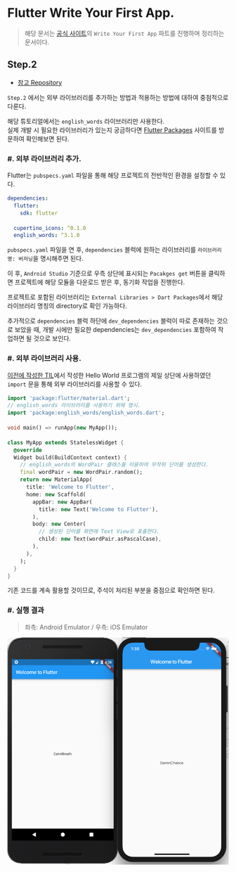 # Flutter Write Your First App.
> 해당 문서는 [공식 사이트][official-docs]의 `Write Your First App` 파트를 진행하며 정리하는 문서이다.

## Step.2
* [참고 Repository][tutorial-repository]

`Step.2` 에서는 외부 라이브러리를 추가하는 방법과 적용하는 방법에 대하여 중점적으로 다룬다.

해당 튜토리얼에서는 `english_words` 라이브러리만 사용한다.  
실제 개발 시 필요한 라이브러리가 있는지 궁금하다면 [Flutter Packages][search-modules] 사이트를 방문하여 확인해보면 된다.

### \#. 외부 라이브러리 추가.
Flutter는 `pubspecs.yaml` 파일을 통해 해당 프로젝트의 전반적인 환경을 설정할 수 있다.

``` yaml
dependencies:
  flutter:
    sdk: flutter

  cupertino_icons: ^0.1.0
  english_words: ^3.1.0
```
`pubspecs.yaml` 파일을 연 후, `dependencies` 블럭에 원하는 라이브러리를 `라이브러리명: 버저닝`을 명시해주면 된다.

이 후, `Android Studio` 기준으로 우측 상단에 표시되는 `Pacakges get` 버튼을 클릭하면 프로젝트에 해당 모듈을 다운로드 받은 후, 동기화 작업을 진행한다.

프로젝트로 포함된 라이브러리는 `External Libraries > Dart Packages`에서 해당 라이브러리 명칭의 directory로 확인 가능하다.

추가적으로 `dependencies` 블럭 하단에 `dev_dependencies` 블럭이 따로 존재하는 것으로 보았을 때, 개발 시에만 필요한 dependencies는 `dev_dependencies` 포함하여 작업하면 될 것으로 보인다.

### \#. 외부 라이브러리 사용.
[이전에 작성한 TIL][prev-post]에서 작성한 Hello World 프로그램의 제일 상단에 사용하였던 `import` 문을 통해 외부 라이브러리를 사용할 수 있다.

``` dart
import 'package:flutter/material.dart';
// english_words 라이브러리를 사용하기 위해 명시.
import 'package:english_words/english_words.dart';

void main() => runApp(new MyApp());

class MyApp extends StatelessWidget {
  @override
  Widget build(BuildContext context) {
    // english_words의 WordPair 클래스를 이용하여 무작위 단어를 생성한다.
    final wordPair = new WordPair.random();
    return new MaterialApp(
      title: 'Welcome to Flutter',
      home: new Scaffold(
        appBar: new AppBar(
          title: new Text('Welcome to Flutter'),
        ),
        body: new Center(
          // 생성된 단어를 화면에 Text View로 표출한다.
          child: new Text(wordPair.asPascalCase),
        ),
      ),
    );
  }
}
```

기존 코드를 계속 활용할 것이므로, 주석이 처리된 부분을 중점으로 확인하면 된다.

### \#. 실행 결과
> 좌측: Android Emulator / 우측: iOS Emulator

![Hello World][result-image]


[official-docs]: https://flutter.io/get-started/codelab/
[search-modules]: https://pub.dartlang.org/flutter/
[prev-post]: https://github.com/dev-juyoung/til/blob/master/flutter/write-your-first-app-step1.md
[tutorial-repository]: https://github.com/dev-juyoung/flutter-tutorials/tree/step-2

[result-image]: https://github.com/dev-juyoung/til-resources/blob/master/flutter/write-your-first-app/step-2-external-lib.png